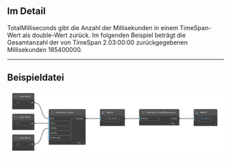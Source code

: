## Im Detail
TotalMilliseconds gibt die Anzahl der Millisekunden in einem TimeSpan-Wert als double-Wert zurück. Im folgenden Beispiel beträgt die Gesamtanzahl der von TimeSpan 2.03:00:00 zurückgegebenen Millisekunden 185400000.
___
## Beispieldatei

![TotalMilliseconds](./DSCore.TimeSpan.TotalMilliseconds_img.jpg)

